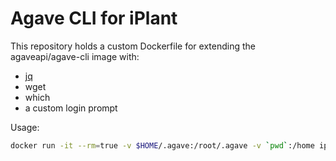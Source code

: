 # Agave CLI for iPlant

This repository holds a custom Dockerfile for extending the agaveapi/agave-cli image with:

* [jq](https://stedolan.github.io/jq/)
* wget
* which
* a custom login prompt

Usage:

```bash
docker run -it --rm=true -v $HOME/.agave:/root/.agave -v `pwd`:/home iplantc/agave-cli bash
```

